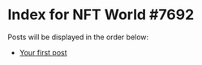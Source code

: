 # Index for NFT World #7692
Posts will be displayed in the order below:

- [Your first post](./001-first.md)


